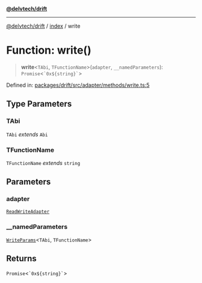 [**@delvtech/drift**](../../README.md)

***

[@delvtech/drift](../../README.md) / [index](../README.md) / write

# Function: write()

> **write**\<`TAbi`, `TFunctionName`\>(`adapter`, `__namedParameters`): `Promise`\<`` `0x${string}` ``\>

Defined in: [packages/drift/src/adapter/methods/write.ts:5](https://github.com/delvtech/drift/blob/95370f81f9813e8d583ed884b0b07657be0d8f2c/packages/drift/src/adapter/methods/write.ts#L5)

## Type Parameters

### TAbi

`TAbi` *extends* `Abi`

### TFunctionName

`TFunctionName` *extends* `string`

## Parameters

### adapter

[`ReadWriteAdapter`](../interfaces/ReadWriteAdapter.md)

### \_\_namedParameters

[`WriteParams`](../type-aliases/WriteParams.md)\<`TAbi`, `TFunctionName`\>

## Returns

`Promise`\<`` `0x${string}` ``\>
